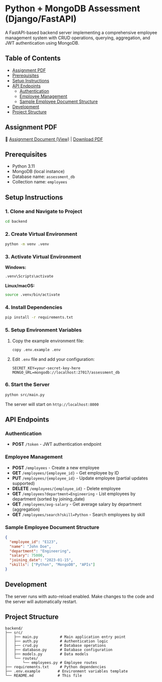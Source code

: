 # **Python + MongoDB Assessment (Django/FastAPI)**

A FastAPI-based backend server implementing a comprehensive employee management system with CRUD operations, querying, aggregation, and JWT authentication using MongoDB.

## Table of Contents

- [Assignment PDF](#assignment-pdf)
- [Prerequisites](#prerequisites)
- [Setup Instructions](#setup-instructions)
- [API Endpoints](#api-endpoints)
  - [Authentication](#authentication)
  - [Employee Management](#employee-management)
  - [Sample Employee Document Structure](#sample-employee-document-structure)
- [Development](#development)
- [Project Structure](#project-structure)

## Assignment PDF

📄 [Assignment Document (View)](https://drive.google.com/viewerng/viewer?embedded=true&url=https://raw.githubusercontent.com/romeosarkar10x-support/anurag-backend-assignment-0/main/assets/task.pdf) | [Download PDF](https://raw.githubusercontent.com/romeosarkar10x-support/anurag-backend-assignment-0/main/assets/task.pdf)

## Prerequisites

- Python 3.11
- MongoDB (local instance)
- Database name: `assessment_db`
- Collection name: `employees`

## Setup Instructions

### 1. Clone and Navigate to Project

```bash
cd backend
```

### 2. Create Virtual Environment

```bash
python -m venv .venv
```

### 3. Activate Virtual Environment

**Windows:**
```bash
.venv\Scripts\activate
```

**Linux/macOS:**
```bash
source .venv/bin/activate
```

### 4. Install Dependencies

```bash
pip install -r requirements.txt
```

### 5. Setup Environment Variables

1. Copy the example environment file:
   ```bash
   copy .env.example .env
   ```

2. Edit `.env` file and add your configuration:
   ```
   SECRET_KEY=your-secret-key-here
   MONGO_URL=mongodb://localhost:27017/assessment_db
   ```

### 6. Start the Server

```bash
python src/main.py
```

The server will start on `http://localhost:8000`

## API Endpoints

### Authentication
- **POST** `/token` - JWT authentication endpoint

### Employee Management
- **POST** `/employees` - Create a new employee
- **GET** `/employees/{employee_id}` - Get employee by ID
- **PUT** `/employees/{employee_id}` - Update employee (partial updates supported)
- **DELETE** `/employees/{employee_id}` - Delete employee
- **GET** `/employees?department=Engineering` - List employees by department (sorted by joining_date)
- **GET** `/employees/avg-salary` - Get average salary by department (aggregation)
- **GET** `/employees/search?skill=Python` - Search employees by skill

### Sample Employee Document Structure
```json
{
  "employee_id": "E123",
  "name": "John Doe", 
  "department": "Engineering",
  "salary": 75000,
  "joining_date": "2023-01-15",
  "skills": ["Python", "MongoDB", "APIs"]
}
```

## Development

The server runs with auto-reload enabled. Make changes to the code and the server will automatically restart.

## Project Structure

```
backend/
├── src/
│   ├── main.py          # Main application entry point
│   ├── auth.py          # Authentication logic
│   ├── crud.py          # Database operations
│   ├── database.py      # Database configuration
│   ├── models.py        # Data models
│   └── routes/
│       └── employees.py # Employee routes
├── requirements.txt     # Python dependencies
├── .env.example        # Environment variables template
└── README.md           # This file
```